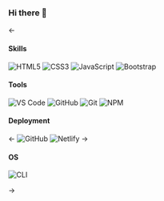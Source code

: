 ### Hi there 👋

<!--
**RomanCota/RomanCota** is a ✨ _special_ ✨ repository because its `README.md` (this file) appears on your GitHub profile.

Here are some ideas to get you started:

- 🔭 I’m currently working on ...
- 🌱 I’m currently learning ...
- 👯 I’m looking to collaborate on ...
- 🤔 I’m looking for help with ...
- 💬 Ask me about ...
- 📫 How to reach me: ...
- 😄 Pronouns: ...
- ⚡ Fun fact: ...
-->
<-
#### Skills
![HTML5](https://img.shields.io/badge/-HTML5-%23E44D27?style=flat-square&logo=html5&logoColor=ffffff)
![CSS3](https://img.shields.io/badge/-CSS3-%231572B6?style=flat-square&logo=css3)
![JavaScript](https://img.shields.io/badge/-JavaScript-f7df1e?style=flat-square&logo=javascript&logoColor=white)
![Bootstrap](https://img.shields.io/badge/-Bootstrap-563D7C?style=flat-square&logo=bootstrap)

#### Tools

![VS Code](http://img.shields.io/badge/-VS%20Community-007ACC?style=flat-square&logo=visual-studio-code&logoColor=ffffff)
![GitHub](https://img.shields.io/badge/-GitHub-181717?style=flat-square&logo=github)
![Git](https://img.shields.io/badge/-Git-%23F05032?style=flat-square&logo=git&logoColor=ffffff)
![NPM](https://img.shields.io/badge/-NPM-cb3837?style=flat-square&logo=npm&logoColor=ffffff)


#### Deployment
<-
![GitHub](https://img.shields.io/badge/-GitHub%20Pages-181717?style=flat-square&logo=github)
![Netlify](https://img.shields.io/badge/-Netlify-00c0b0?style=flat-square&logo=netlify&logoColor=ffffff)
->
#### OS
![CLI](http://img.shields.io/badge/-Windows-007ACC?style=flat-square&logo=windows&logoColor=ffffff)

->
